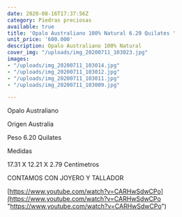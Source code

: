 ```yaml
---
date: 2020-08-16T17:37:56Z
category: Piedras preciosas
available: true
title: 'Opalo Australiano 100% Natural 6.20 Quilates '
unit_price: '600.000'
description: Opalo Australiano 100% Natural
cover_img: "/uploads/img_20200711_103023.jpg"
images:
- "/uploads/img_20200711_103014.jpg"
- "/uploads/img_20200711_103012.jpg"
- "/uploads/img_20200711_103011.jpg"
- "/uploads/img_20200711_103009.jpg"

---
```

Opalo Australiano 

Origen Australia

Peso 6.20 Quilates

Medidas

17\.31 X 12.21 X 2.79 Centímetros 

CONTAMOS CON JOYERO Y TALLADOR

[https://www.youtube.com/watch?v=CARHwSdwCPo](https://www.youtube.com/watch?v=CARHwSdwCPo "https://www.youtube.com/watch?v=CARHwSdwCPo")